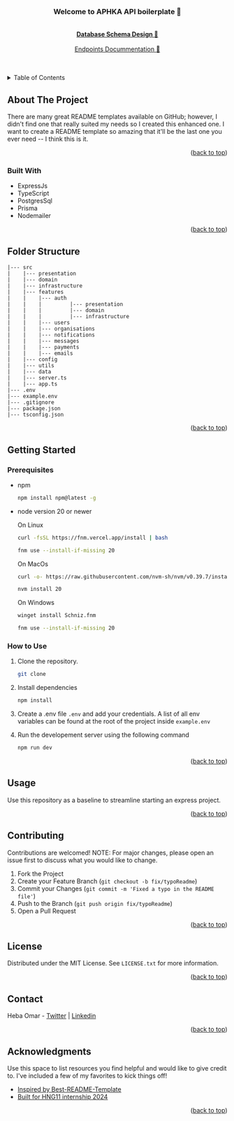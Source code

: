 
<br />
<div align="center">
<a name="readme-top"></a>
  <h3 align="center">Welcome to APHKA API boilerplate 👷</h3>

  <p align="center">
    <br />
    <a href="https://github.com/othneildrew/Best-README-Template"><strong>Database Schema Design 🔗</strong></a>
    <br />
    <br />
    <a href="https://github.com/othneildrew/Best-README-Template">Endpoints Docummentation 🔗</a>
    
  </p>
</div>

<br />
<br />

<!-- TABLE OF CONTENTS -->
<details>
  <summary>Table of Contents</summary>
  <ol>
    <li>
      <a href="#about-the-project">About The Project</a>
      <ul>
        <li><a href="#built-with">Built With</a></li>
      </ul>
    </li>
    <li><a href="#folder-structure">Folder Structure</a></li>
    <li>
      <a href="#getting-started">Getting Started</a>
      <ul>
        <li><a href="#prerequisites">Prerequisites</a></li>
        <li><a href="#installation">Installation</a></li>
      </ul>
    </li>
    <li><a href="#usage">Usage</a></li>
    <li><a href="#contributing">Contributing</a></li>
    <li><a href="#license">License</a></li>
    <li><a href="#contact">Contact</a></li>
    <li><a href="#acknowledgments">Acknowledgments</a></li>
  </ol>
</details>



<!-- ABOUT THE PROJECT -->
## About The Project

There are many great README templates available on GitHub; however, I didn't find one that really suited my needs so I created this enhanced one. I want to create a README template so amazing that it'll be the last one you ever need -- I think this is it.


<p align="right">(<a href="#readme-top">back to top</a>)</p>



### Built With


* ExpressJs
* TypeScript
* PostgresSql
* Prisma
* Nodemailer

<p align="right">(<a href="#readme-top">back to top</a>)</p>


## Folder Structure 

```
|--- src
|    |--- presentation
|    |--- domain
|    |--- infrastructure
|    |--- features
|    |    |--- auth
|    |    |         |--- presentation
|    |    |         |--- domain
|    |    |         |--- infrastructure
|    |    |--- users
|    |    |--- organisations
|    |    |--- notifications
|    |    |--- messages
|    |    |--- payments
|    |    |--- emails
|    |--- config
|    |--- utils
|    |--- data
|    |--- server.ts
|    |--- app.ts
|--- .env
|--- example.env
|--- .gitignore
|--- package.json
|--- tsconfig.json
```
<p align="right">(<a href="#readme-top">back to top</a>)</p>

<!-- GETTING STARTED -->
## Getting Started

### Prerequisites

* npm
  ```sh
  npm install npm@latest -g
  ```

* node version 20 or newer
  
  On Linux
  ```sh
  curl -fsSL https://fnm.vercel.app/install | bash 
  ```
  
  ```sh
  fnm use --install-if-missing 20
  ```
  
  On MacOs
  ```sh
  curl -o- https://raw.githubusercontent.com/nvm-sh/nvm/v0.39.7/install.sh | bash 
  ```
  
  ```sh
  nvm install 20 
  ```
  On Windows
   ```sh
  winget install Schniz.fnm
  ```
  
  ```sh
  fnm use --install-if-missing 20
  ```

### How to Use

1. Clone the repository.
   ```sh
   git clone
   ```
2. Install dependencies
   ```sh
   npm install
   ```
3. Create a .env file `.env` and add your credentials. A list of all env variables
   can be found at the root of the project inside `example.env`

4. Run the developement server using the following command
   ```sh
   npm run dev
   ```

<p align="right">(<a href="#readme-top">back to top</a>)</p>



<!-- USAGE EXAMPLES -->
## Usage

Use this repository as a baseline to streamline starting an express project.


<p align="right">(<a href="#readme-top">back to top</a>)</p>



<!-- CONTRIBUTING -->
## Contributing

Contributions are welcomed! NOTE: For major changes, please open an issue first to discuss what you would like to change.

1. Fork the Project
2. Create your Feature Branch (`git checkout -b fix/typoReadme`)
3. Commit your Changes (`git commit -m 'Fixed a typo in the README file'`)
4. Push to the Branch (`git push origin fix/typoReadme`)
5. Open a Pull Request

<p align="right">(<a href="#readme-top">back to top</a>)</p>



<!-- LICENSE -->
## License

Distributed under the MIT License. See `LICENSE.txt` for more information.

<p align="right">(<a href="#readme-top">back to top</a>)</p>



<!-- CONTACT -->
## Contact

Heba Omar - [Twitter](https://twitter.com/jr_dev20) | [Linkedin](https://www.linkedin.com/in/heba-ismael-omar-645965252/) 

<p align="right">(<a href="#readme-top">back to top</a>)</p>



<!-- ACKNOWLEDGMENTS -->
## Acknowledgments

Use this space to list resources you find helpful and would like to give credit to. I've included a few of my favorites to kick things off!

* [Inspired by Best-README-Template](https://github.com/othneildrew/Best-README-Template)
* [Built for HNG11 internship 2024](https://hng.tech)

<p align="right">(<a href="#readme-top">back to top</a>)</p>




